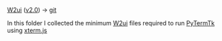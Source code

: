 [W2ui](https://w2ui.com/) ([v2.0](ihttps://w2ui.com/web/downloads/w2ui-2.0.zip)) -> [git](https://github.com/vitmalina/w2ui)

In this folder I collected the minimum [W2ui](https://w2ui.com/) files required to run [PyTermTk](https://github.com/ceccopierangiolieugenio/pyTermTk) using [xterm.js](https://xtermjs.org)
